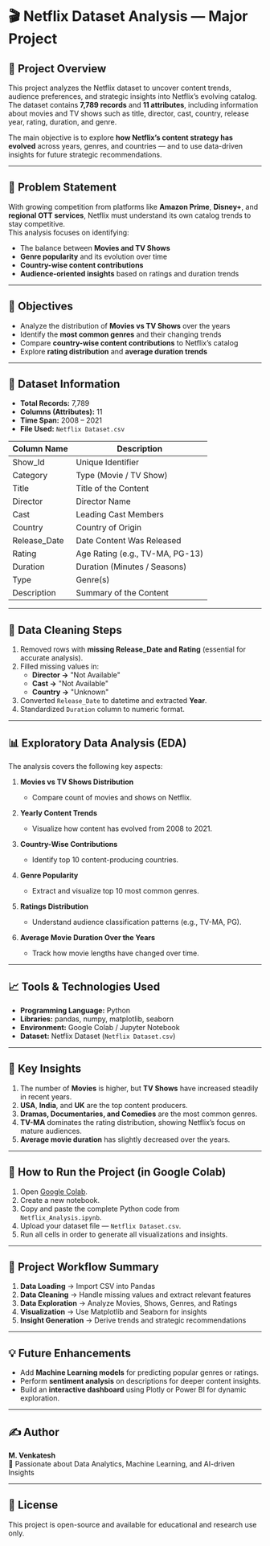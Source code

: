 # 🎬 Netflix Dataset Analysis — Major Project

## 📘 Project Overview
This project analyzes the Netflix dataset to uncover content trends, audience preferences, and strategic insights into Netflix’s evolving catalog.  
The dataset contains **7,789 records** and **11 attributes**, including information about movies and TV shows such as title, director, cast, country, release year, rating, duration, and genre.

The main objective is to explore **how Netflix’s content strategy has evolved** across years, genres, and countries — and to use data-driven insights for future strategic recommendations.

---

## 🎯 Problem Statement
With growing competition from platforms like **Amazon Prime**, **Disney+**, and **regional OTT services**, Netflix must understand its own catalog trends to stay competitive.  
This analysis focuses on identifying:
- The balance between **Movies and TV Shows**
- **Genre popularity** and its evolution over time
- **Country-wise content contributions**
- **Audience-oriented insights** based on ratings and duration trends

---

## 🚀 Objectives
- Analyze the distribution of **Movies vs TV Shows** over the years  
- Identify the **most common genres** and their changing trends  
- Compare **country-wise content contributions** to Netflix’s catalog  
- Explore **rating distribution** and **average duration trends**

---

## 🧩 Dataset Information
- **Total Records:** 7,789  
- **Columns (Attributes):** 11  
- **Time Span:** 2008 – 2021  
- **File Used:** `Netflix Dataset.csv`  

| Column Name | Description |
|--------------|--------------|
| Show_Id | Unique Identifier |
| Category | Type (Movie / TV Show) |
| Title | Title of the Content |
| Director | Director Name |
| Cast | Leading Cast Members |
| Country | Country of Origin |
| Release_Date | Date Content Was Released |
| Rating | Age Rating (e.g., TV-MA, PG-13) |
| Duration | Duration (Minutes / Seasons) |
| Type | Genre(s) |
| Description | Summary of the Content |

---

## 🧹 Data Cleaning Steps
1. Removed rows with **missing Release_Date and Rating** (essential for accurate analysis).  
2. Filled missing values in:
   - **Director →** "Not Available"
   - **Cast →** "Not Available"
   - **Country →** "Unknown"
3. Converted `Release_Date` to datetime and extracted **Year**.
4. Standardized `Duration` column to numeric format.

---

## 📊 Exploratory Data Analysis (EDA)
The analysis covers the following key aspects:

1. **Movies vs TV Shows Distribution**
   - Compare count of movies and shows on Netflix.

2. **Yearly Content Trends**
   - Visualize how content has evolved from 2008 to 2021.

3. **Country-Wise Contributions**
   - Identify top 10 content-producing countries.

4. **Genre Popularity**
   - Extract and visualize top 10 most common genres.

5. **Ratings Distribution**
   - Understand audience classification patterns (e.g., TV-MA, PG).

6. **Average Movie Duration Over the Years**
   - Track how movie lengths have changed over time.

---

## 📈 Tools & Technologies Used
- **Programming Language:** Python  
- **Libraries:** pandas, numpy, matplotlib, seaborn  
- **Environment:** Google Colab / Jupyter Notebook  
- **Dataset:** Netflix Dataset (`Netflix Dataset.csv`)

---

## 🧠 Key Insights
1. The number of **Movies** is higher, but **TV Shows** have increased steadily in recent years.  
2. **USA**, **India**, and **UK** are the top content producers.  
3. **Dramas, Documentaries, and Comedies** are the most common genres.  
4. **TV-MA** dominates the rating distribution, showing Netflix’s focus on mature audiences.  
5. **Average movie duration** has slightly decreased over the years.

---

## 🧭 How to Run the Project (in Google Colab)
1. Open [Google Colab](https://colab.research.google.com/).
2. Create a new notebook.
3. Copy and paste the complete Python code from `Netflix_Analysis.ipynb`.
4. Upload your dataset file — `Netflix Dataset.csv`.
5. Run all cells in order to generate all visualizations and insights.

---

## 🧩 Project Workflow Summary
1. **Data Loading** → Import CSV into Pandas  
2. **Data Cleaning** → Handle missing values and extract relevant features  
3. **Data Exploration** → Analyze Movies, Shows, Genres, and Ratings  
4. **Visualization** → Use Matplotlib and Seaborn for insights  
5. **Insight Generation** → Derive trends and strategic recommendations  

---

## 💡 Future Enhancements
- Add **Machine Learning models** for predicting popular genres or ratings.  
- Perform **sentiment analysis** on descriptions for deeper content insights.  
- Build an **interactive dashboard** using Plotly or Power BI for dynamic exploration.

---

## ✍️ Author
**M. Venkatesh**  
🚀 Passionate about Data Analytics, Machine Learning, and AI-driven Insights

---

## 🏁 License
This project is open-source and available for educational and research use only.
